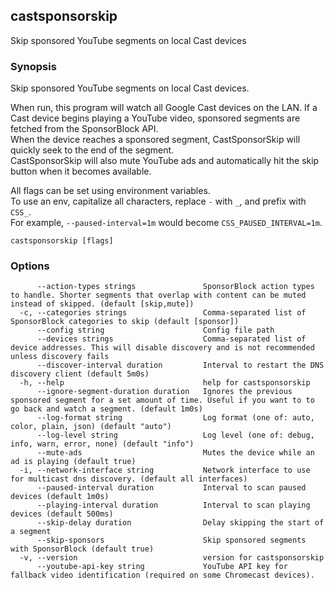## castsponsorskip

Skip sponsored YouTube segments on local Cast devices

### Synopsis

Skip sponsored YouTube segments on local Cast devices.

When run, this program will watch all Google Cast devices on the LAN.
If a Cast device begins playing a YouTube video, sponsored segments are fetched from the SponsorBlock API.  
When the device reaches a sponsored segment, CastSponsorSkip will quickly seek to the end of the segment.  
CastSponsorSkip will also mute YouTube ads and automatically hit the skip button when it becomes available.

All flags can be set using environment variables.  
To use an env, capitalize all characters, replace `-` with `_`, and prefix with `CSS_`.  
For example, `--paused-interval=1m` would become `CSS_PAUSED_INTERVAL=1m`.


```
castsponsorskip [flags]
```

### Options

```
      --action-types strings               SponsorBlock action types to handle. Shorter segments that overlap with content can be muted instead of skipped. (default [skip,mute])
  -c, --categories strings                 Comma-separated list of SponsorBlock categories to skip (default [sponsor])
      --config string                      Config file path
      --devices strings                    Comma-separated list of device addresses. This will disable discovery and is not recommended unless discovery fails
      --discover-interval duration         Interval to restart the DNS discovery client (default 5m0s)
  -h, --help                               help for castsponsorskip
      --ignore-segment-duration duration   Ignores the previous sponsored segment for a set amount of time. Useful if you want to to go back and watch a segment. (default 1m0s)
      --log-format string                  Log format (one of: auto, color, plain, json) (default "auto")
      --log-level string                   Log level (one of: debug, info, warn, error, none) (default "info")
      --mute-ads                           Mutes the device while an ad is playing (default true)
  -i, --network-interface string           Network interface to use for multicast dns discovery. (default all interfaces)
      --paused-interval duration           Interval to scan paused devices (default 1m0s)
      --playing-interval duration          Interval to scan playing devices (default 500ms)
      --skip-delay duration                Delay skipping the start of a segment
      --skip-sponsors                      Skip sponsored segments with SponsorBlock (default true)
  -v, --version                            version for castsponsorskip
      --youtube-api-key string             YouTube API key for fallback video identification (required on some Chromecast devices).
```

